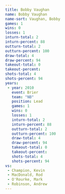 ```yaml
---
title: Bobby Vaughan
name: Bobby Vaughan
name-sort: Vaughan, Bobby
games: 1
wins: 0
losses: 1
inturn-total: 2
inturn-percent: 88
outturn-total: 2
outturn-percent: 100
draw-total: 4
draw-percent: 94
takeout-total: 0
takeout-percent:
shots-total: 4
shots-percent: 94
years:
 - year: 2010
   event: Brier
   team: "NB"
   position: Lead
   games: 1
   wins: 0
   losses: 1
   inturn-total: 2
   inturn-percent: 88
   outturn-total: 2
   outturn-percent: 100
   draw-total: 4
   draw-percent: 94
   takeout-total: 0
   takeout-percent:
   shots-total: 4
   shots-percent: 94
vs:
 - Champion, Kevin
 - MacDonald, Rod
 - O'Rourke, Mark
 - Robinson, Andrew
---
```

